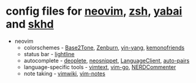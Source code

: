 # config files for [neovim](http://neovim.io), [zsh](http://zsh.sourceforge.net), [yabai](https://github.com/koekeishiya/yabai) and [skhd](https://github.com/koekeishiya/skhd)

* neovim
  * colorschemes - [Base2Tone](https://github.com/atelierbram/Base2Tone-vim), [Zenburn](https://github.com/jnurmine/Zenburn), [yin-yang](https://github.com/pgdouyon/vim-yin-yang), [kemonofriends](https://github.com/machakann/vim-colorscheme-kemonofriends)
  * status bar - [lightline](https://github.com/itchyny/lightline.vim)
  * autocomplete - [deoplete](https://github.com/Shougo/deoplete.nvim), [neosnippet](https://github.com/Shougo/neosnippet.vim), [LanguageClient](https://github.com/autozimu/LanguageClient-neovim), [auto-pairs](https://github.com/jiangmiao/auto-pairs)
  * language-specific tools - [vimtext](https://github.com/lervag/vimtex), [vim-go](https://github.com/fatih/vim-go), [NERDCommenter](https://github.com/scrooloose/nerdcommenter)
  * note taking - [vimwiki](https://github.com/vimwiki/vimwiki), [vim-notes](https://github.com/xolox/vim-notes)
